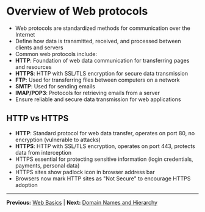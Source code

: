 # Overview of Web protocols

- Web protocols are standardized methods for communication over the Internet
- Define how data is transmitted, received, and processed between clients and servers
- Common web protocols include:
- **HTTP**: Foundation of web data communication for transferring pages and resources
- **HTTPS**: HTTP with SSL/TLS encryption for secure data transmission
- **FTP**: Used for transferring files between computers on a network
- **SMTP**: Used for sending emails
- **IMAP/POP3**: Protocols for retrieving emails from a server
- Ensure reliable and secure data transmission for web applications

## HTTP vs HTTPS

- **HTTP**: Standard protocol for web data transfer, operates on port 80, no encryption (vulnerable to attacks)
- **HTTPS**: HTTP with SSL/TLS encryption, operates on port 443, protects data from interception
- HTTPS essential for protecting sensitive information (login credentials, payments, personal data)
- HTTPS sites show padlock icon in browser address bar
- Browsers now mark HTTP sites as "Not Secure" to encourage HTTPS adoption

---

**Previous:** [Web Basics](web_basics.md) | **Next:** [Domain Names and Hierarchy](domain_names.md)
